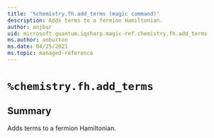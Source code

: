 ```yaml
---
title: '%chemistry.fh.add_terms (magic command)'
description: Adds terms to a fermion Hamiltonian.
author: anjbur
uid: microsoft.quantum.iqsharp.magic-ref.chemistry.fh.add_terms
ms.author: anburton
ms.date: 04/25/2021
ms.topic: managed-reference
---
```


<!--
    NB: This file has been automatically generated from Microsoft.Quantum.Chemistry.Jupyter.dll,
        please do not manually edit it.

    [DEBUG] JSON source:
        {"Name": "%chemistry.fh.add_terms", "Documentation": {"Summary": "Adds terms to a fermion Hamiltonian.", "Full": null, "Description": null, "Remarks": null, "Examples": null, "SeeAlso": null}, "AssemblyName": "Microsoft.Quantum.Chemistry.Jupyter"}
-->

# `%chemistry.fh.add_terms`

## Summary

Adds terms to a fermion Hamiltonian.
